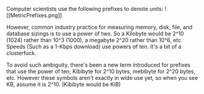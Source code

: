 Computer scientists use the following prefixes to denote units:
![[MetricPrefixes.png]]

However, common industry practice for measuring memory, disk, file, and database sizings is to use a power of two. So a Kilobyte would be 2^10 
(1024) rather than 10^3 (1000), a megabyte 2^20 rather than 10^6, etc. Speeds (Such as a 1-Kbps download) use powers of ten. It's a bit of a clusterfuck.

To avoid such ambiguity, there's been a new term introduced for prefixes that use the power of ten; Kibibyte for 2^10 bytes, mebibyte for 2^20 bytes, etc. However these symbols aren't exactly in wide use yet, so when you see KB, assume it is 2^10. (Kibibyte would be KiB)